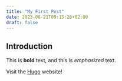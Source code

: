 ```yaml
---
title: "My First Post"
date: 2023-08-21T09:15:26+02:00
draft: false
---
```


## Introduction

This is **bold** text, and this is *emphasized* text.

Visit the [Hugo](https://gohugo.io) website!